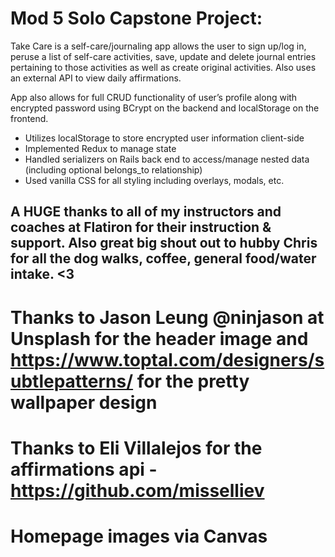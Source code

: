 # Mod 5 Solo Capstone Project: 

Take Care is a self-care/journaling app allows the user to sign up/log in, peruse a list of self-care activities, save, update and delete journal entries pertaining to those activities as well as create original activities. Also uses an external API to view daily affirmations.

App also allows for full CRUD functionality of user’s profile along with encrypted password using BCrypt on the backend and localStorage on the frontend.

* Utilizes localStorage to store encrypted user information client-side
* Implemented Redux to manage state
* Handled serializers on Rails back end to access/manage nested data (including optional belongs_to relationship)
* Used vanilla CSS for all styling including overlays, modals, etc. 

## A HUGE thanks to all of my instructors and coaches at Flatiron for their instruction & support. Also great big shout out to hubby Chris for all the dog walks, coffee, general food/water intake. <3 

# Thanks to Jason Leung @ninjason at Unsplash for the header image and https://www.toptal.com/designers/subtlepatterns/ for the pretty wallpaper design

# Thanks to Eli Villalejos for the affirmations api - https://github.com/misselliev

# Homepage images via Canvas







<!-- # README

This README would normally document whatever steps are necessary to get the
application up and running.

Things you may want to cover:

* Ruby version

* System dependencies

* Configuration

* Database creation

* Database initialization

* How to run the test suite

* Services (job queues, cache servers, search engines, etc.)

* Deployment instructions

* ... -->
